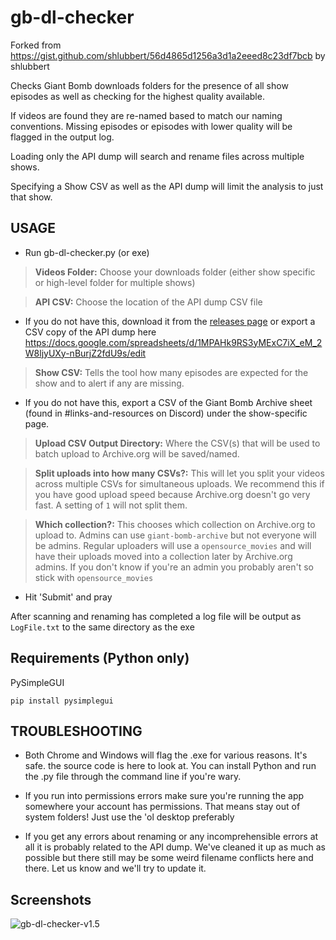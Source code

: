 # gb-dl-checker

Forked from https://gist.github.com/shlubbert/56d4865d1256a3d1a2eeed8c23df7bcb by shlubbert

Checks Giant Bomb downloads folders for the presence of all show episodes as well as checking for the highest quality available.

If videos are found they are re-named based to match our naming conventions. Missing episodes or episodes with lower quality will
be flagged in the output log.

Loading only the API dump will search and rename files across multiple shows. 

Specifying a Show CSV as well as the API dump will limit the analysis to just that show.

## USAGE
- Run gb-dl-checker.py (or exe)
> **Videos Folder:**
Choose your downloads folder (either show specific or high-level folder for multiple shows)


> **API CSV:**
Choose the location of the API dump CSV file
- If you do not have this, download it from the [releases page](https://github.com/muffinsAKA/gb-dl-checker/releases/tag/API-Dump-1.0) or export a CSV copy of the API dump here https://docs.google.com/spreadsheets/d/1MPAHk9RS3yMExC7iX_eM_2W8ljyUXy-nBurjZ2fdU9s/edit


> **Show CSV:** Tells the tool how many episodes are expected for the show and to alert if any are missing.
- If you do not have this, export a CSV of the Giant Bomb Archive sheet (found in #links-and-resources on Discord) under the show-specific page.

> **Upload CSV Output Directory:** Where the CSV(s) that will be used to batch upload to Archive.org will be saved/named.

> **Split uploads into how many CSVs?:**
This will let you split your videos across multiple CSVs for simultaneous uploads. We recommend this if you have good upload speed because Archive.org doesn't go very fast. A setting of ``1`` will not split them.

> **Which collection?:** This chooses which collection on Archive.org to upload to.  Admins can use `giant-bomb-archive` but not everyone will be admins. Regular uploaders will use a `opensource_movies` and will have their uploads moved into a collection later by Archive.org admins. If you don't know if you're an admin you probably aren't so stick with `opensource_movies`

- Hit 'Submit' and pray

After scanning and renaming has completed a log file will be output as `LogFile.txt` to the same directory as the exe

## Requirements (Python only)
PySimpleGUI

``pip install pysimplegui``

## TROUBLESHOOTING

- Both Chrome and Windows will flag the .exe for various reasons. It's safe. the source code is here to look at. You can install Python and run the .py file  through the command line if you're wary.

- If you run into permissions errors make sure you're running the app somewhere your account has permissions. That means stay out of system folders! Just use the 'ol desktop preferably

- If you get any errors about renaming or any incomprehensible errors at all it is probably related to the API dump. We've cleaned it up as much as possible but there still may be some weird filename conflicts here and there. Let us know and we'll try to update it.

## Screenshots
![gb-dl-checker-v1.5](https://user-images.githubusercontent.com/18468361/217961391-0954bd30-a61f-4e64-8ee1-370512c18d7c.png)
